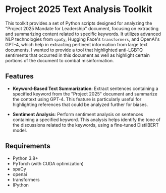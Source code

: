 # Project 2025 Text Analysis Toolkit

This toolkit provides a set of Python scripts designed for analyzing the "Project 2025 Mandate for Leadership" document, focusing on extracting and summarizing content related to specific keywords. It utilizes advanced NLP technologies from `spaCy`, Hugging Face's `transformers`, and OpenAI's GPT-4, which help in extracting pertinent information from large text documents. I wanted to provide a tool that highlighted anti-LGBTQ sentiments that occurred in this document as well as highlight certain portions of the document to combat misinformation.

## Features

- **Keyword-Based Text Summarization**: Extract sentences containing a specified keyword from the "Project 2025" document and summarize the context using GPT-4. This feature is particularly useful for highlighting references that could be analyzed further for biases.

- **Sentiment Analysis**: Perform sentiment analysis on sentences containing a specified keyword. This analysis helps identify the tone of the discussions related to the keywords, using a fine-tuned DistilBERT model.

## Requirements

- Python 3.8+
- PyTorch (with CUDA optimization)
- spaCy
- openai
- transformers
- IPython

